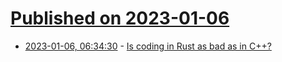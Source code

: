 # [Published on 2023-01-06](index.md)

* [2023-01-06, 06:34:30](https://lobste.rs/s/jrunrp/is_coding_rust_as_bad_as_c) - [Is coding in Rust as bad as in C++?](https://quick-lint-js.com/blog/cpp-vs-rust-build-times/)
